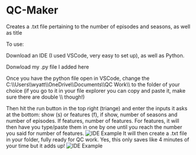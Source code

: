# QC-Maker
Creates a .txt file pertaining to the number of episodes and seasons, as well as title

To use:

Download an IDE (I used VSCode, very easy to set up), as well as Python.

Donwload my .py file I added here

Once you have the python file open in VSCode, change the C:\\\Users\\\wyatt\\\OneDrive\\\Documents\\\QC Work\\\ to the folder of your choice
(if you go to it in your file explorer you can copy and paste it, make sure there are double \\\ though!)

Then hit the run button in the top right (triange) and enter the inputs it asks at the bottom: show (s) or features (f), if show, number of seasons and number of episodes. If features, number of features. For features, it will then have you type/paste them in one by one until you reach the number you said for number of features.
![IDE Example]([img]https://i.imgur.com/Kz0gZ69.png[/img])
It will then create a .txt file in your folder, fully ready for QC work. Yes, this only saves like 4 minutes of your time but it adds up!
![IDE Example](https://imgur.com/TinEid7)
